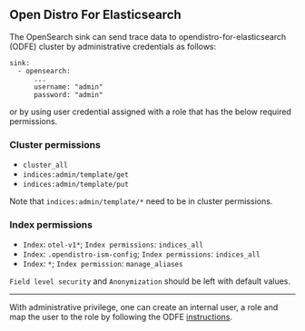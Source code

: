 ## Open Distro For Elasticsearch


The OpenSearch sink can send trace data to opendistro-for-elasticsearch (ODFE) cluster by administrative credentials as follows:

```
sink:
  - opensearch:
      ...
      username: "admin"
      password: "admin"
```

or by using user credential assigned with a role that has the below required permissions. 

### Cluster permissions

- `cluster_all`
- `indices:admin/template/get`
- `indices:admin/template/put`

Note that `indices:admin/template/*` need to be in cluster permissions.

### Index permissions

- `Index`: `otel-v1*`; `Index permissions`: `indices_all`
- `Index`: `.opendistro-ism-config`; `Index permissions`: `indices_all`
- `Index`: `*`; `Index permission`: `manage_aliases`

`Field level security` and `Anonymization` should be left with default values.

---------------

With administrative privilege, one can create an internal user, a role and map the user to the role by following the ODFE [instructions](https://opendistro.github.io/for-elasticsearch-docs/docs/security/access-control/users-roles/). 